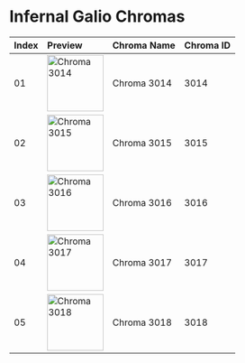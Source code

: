 # Infernal Galio Chromas

| Index | Preview | Chroma Name | Chroma ID |
|:---|:---|:---|:---|
| 01 | <img src='https://raw.communitydragon.org/latest/plugins/rcp-be-lol-game-data/global/default/v1/champion-chroma-images/3/3014.png' alt='Chroma 3014' width='100'> | Chroma 3014 | 3014 |
| 02 | <img src='https://raw.communitydragon.org/latest/plugins/rcp-be-lol-game-data/global/default/v1/champion-chroma-images/3/3015.png' alt='Chroma 3015' width='100'> | Chroma 3015 | 3015 |
| 03 | <img src='https://raw.communitydragon.org/latest/plugins/rcp-be-lol-game-data/global/default/v1/champion-chroma-images/3/3016.png' alt='Chroma 3016' width='100'> | Chroma 3016 | 3016 |
| 04 | <img src='https://raw.communitydragon.org/latest/plugins/rcp-be-lol-game-data/global/default/v1/champion-chroma-images/3/3017.png' alt='Chroma 3017' width='100'> | Chroma 3017 | 3017 |
| 05 | <img src='https://raw.communitydragon.org/latest/plugins/rcp-be-lol-game-data/global/default/v1/champion-chroma-images/3/3018.png' alt='Chroma 3018' width='100'> | Chroma 3018 | 3018 |
